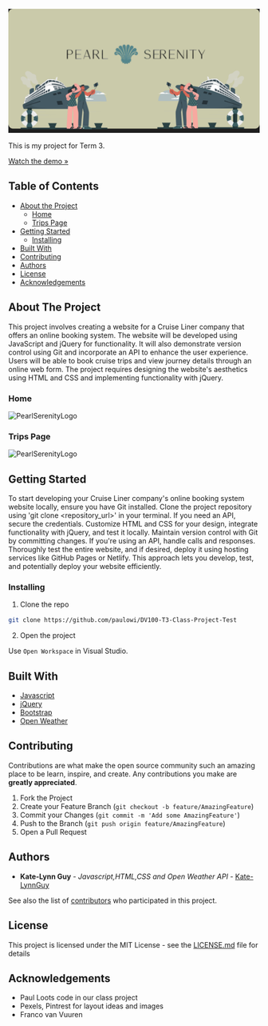 ![PearlSerenityLogo](/assets/Logo%20dv.png)

This is my project for Term 3.

[Watch the demo »]()

## Table of Contents

* [About the Project](#about-the-project)
   * [Home](#home)
   * [Trips Page](#trips-page)
* [Getting Started](#getting-started)
  * [Installing](#installing)
* [Built With](#built-with)
* [Contributing](#contributing)
* [Authors](#authors)
* [License](#license)
* [Acknowledgements](#acknowledgements)

## About The Project

This project involves creating a website for a Cruise Liner company that offers an online booking system. The website will be developed using JavaScript and jQuery for functionality. It will also demonstrate version control using Git and incorporate an API to enhance the user experience. Users will be able to book cruise trips and view journey details through an online web form. The project requires designing the website's aesthetics using HTML and CSS and implementing functionality with jQuery.

### Home

![PearlSerenityLogo](/assets/macbook%20air%20mockup%20dv.png)

### Trips Page

![PearlSerenityLogo](/assets/trips%20page%20mockup.png)

## Getting Started


To start developing your Cruise Liner company's online booking system website locally, ensure you have Git installed. Clone the project repository using 'git clone <repository_url>' in your terminal. If you need an API, secure the credentials. Customize HTML and CSS for your design, integrate functionality with jQuery, and test it locally. Maintain version control with Git by committing changes. If you're using an API, handle calls and responses. Thoroughly test the entire website, and if desired, deploy it using hosting services like GitHub Pages or Netlify. This approach lets you develop, test, and potentially deploy your website efficiently.

### Installing

1. Clone the repo
```sh
git clone https://github.com/paulowi/DV100-T3-Class-Project-Test
```
2. Open the project

Use `Open Workspace` in Visual Studio.

## Built With

* [Javascript](https://developer.mozilla.org/en-US/docs/Web/JavaScript)
* [jQuery](https://jquery.com/)
* [Bootstrap](https://getbootstrap.com/)
* [Open Weather](https://openweathermap.org/)

## Contributing

Contributions are what make the open source community such an amazing place to be learn, inspire, and create. Any contributions you make are **greatly appreciated**.

1. Fork the Project
2. Create your Feature Branch (`git checkout -b feature/AmazingFeature`)
3. Commit your Changes (`git commit -m 'Add some AmazingFeature'`)
4. Push to the Branch (`git push origin feature/AmazingFeature`)
5. Open a Pull Request

## Authors

* **Kate-Lynn Guy** - *Javascript,HTML,CSS and Open Weather API* - [Kate-LynnGuy](https://github.com/Kzte)

See also the list of [contributors](https://github.com/paulowi/DV100-T3-Class-Project-Test/graphs/contributors) who participated in this project.

## License

This project is licensed under the MIT License - see the [LICENSE.md](LICENSE.md) file for details

## Acknowledgements

* Paul Loots code in our class project
* Pexels, Pintrest for layout ideas and images
* Franco van Vuuren 